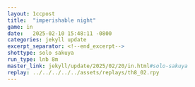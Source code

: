 ```yaml
---
layout: 1ccpost
title:  "imperishable night"
game: in
date:   2025-02-10 15:48:11 -0800
categories: jekyll update 
excerpt_separator: <!--end_excerpt-->
shottype: solo sakuya
run_type: lnb 8m
master_link: jekyll/update/2025/02/20/in.html#solo-sakuya
replay: ../../../../../assets/replays/th8_02.rpy
---
```

